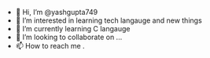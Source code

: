 - 👋 Hi, I’m @yashgupta749
- 👀 I’m interested in learning tech langauge and new things 
- 🌱 I’m currently learning C langauge 
- 💞️ I’m looking to collaborate on ...
- 📫 How to reach me .

<!---
yashgupta749/yashgupta749 is a ✨ special ✨ repository because its `README.md` (this file) appears on your GitHub profile.
You can click the Preview link to take a look at your changes.
--->
